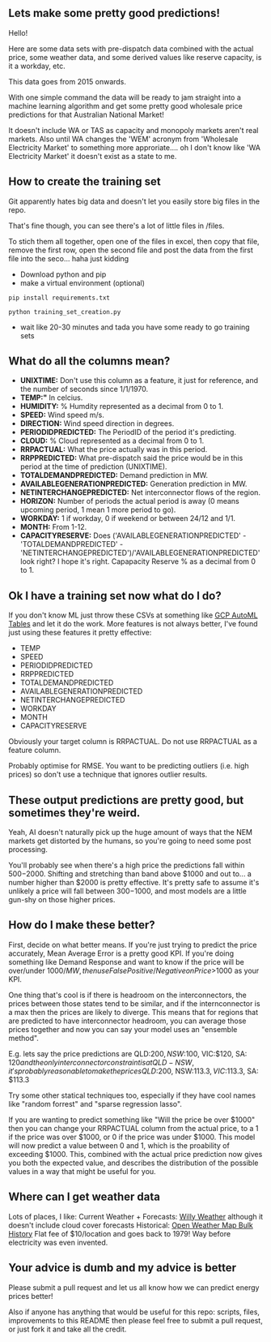 ## Lets make some pretty good predictions!

Hello!

Here are some data sets with pre-dispatch data combined with the actual price, some weather data, and some derived values like reserve capacity, is it a workday, etc.

This data goes from 2015 onwards.

With one simple command the data will be ready to jam straight into a machine learning algorithm and get some pretty good wholesale price predictions for that Australian National Market!

It doesn't include WA or TAS as capacity and monopoly markets aren't real markets. Also until WA changes the 'WEM' acronym from 'Wholesale Electricity Market' to something more approriate.... oh I don't know like 'WA Electricity Market' it doesn't exist as a state to me.

## How to create the training set

Git apparently hates big data and doesn't let you easily store big files in the repo.

That's fine though, you can see there's a lot of little files in /files.

To stich them all together, open one of the files in excel, then copy that file, remove the first row, open the second file and post the data from the first file into the seco... haha just kidding


- Download python and pip 
- make a virtual environment (optional)
```
pip install requirements.txt

python training_set_creation.py
```
* wait like 20-30 minutes and tada you have some ready to go training sets


## What do all the columns mean?
- **UNIXTIME:** Don't use this column as a feature, it just for reference, and the number of seconds since 1/1/1970.
- **TEMP:"** In celcius.
- **HUMIDITY:** % Humdity represented as a decimal from 0 to 1.
- **SPEED:** Wind speed m/s.
- **DIRECTION:** Wind speed direction in degrees.
- **PERIODIDPREDICTED:** The PeriodID of the period it's predicting.
- **CLOUD:** % Cloud represented as a decimal from 0 to 1.
- **RRPACTUAL:** What the price actually was in this period.
- **RRPPREDICTED:** What pre-dispatch said the price would be in this period at the time of prediction (UNIXTIME).
- **TOTALDEMANDPREDICTED:** Demand prediction in MW.
- **AVAILABLEGENERATIONPREDICTED:** Generation prediction in MW.
- **NETINTERCHANGEPREDICTED:** Net interconnector flows of the region.
- **HORIZON:** Number of periods the actual period is away (0 means upcoming period, 1 mean 1 more period to go).
- **WORKDAY:** 1 if workday, 0 if weekend or between 24/12 and 1/1.
- **MONTH:** From 1-12.
- **CAPACITYRESERVE:** Does ('AVAILABLEGENERATIONPREDICTED' - 'TOTALDEMANDPREDICTED' - 'NETINTERCHANGEPREDICTED')/'AVAILABLEGENERATIONPREDICTED' look right? I hope it's right. Capapacity Reserve % as a decimal from 0 to 1.

## Ok I have a training set now what do I do?

If you don't know ML just throw these CSVs at something like [GCP AutoML Tables](https://cloud.google.com/automl-tables) and let it do the work. More features is not always better, I've found just using these features it pretty effective:
- TEMP
- SPEED
- PERIODIDPREDICTED
- RRPPREDICTED
- TOTALDEMANDPREDICTED
- AVAILABLEGENERATIONPREDICTED
- NETINTERCHANGEPREDICTED
- WORKDAY
- MONTH
- CAPACITYRESERVE

Obviously your target column is RRPACTUAL. Do not use RRPACTUAL as a feature column.

Probably optimise for RMSE. You want to be predicting outliers (i.e. high prices) so don't use a technique that ignores outlier results.

## These output predictions are pretty good, but sometimes they're weird.

Yeah, AI doesn't naturally pick up the huge amount of ways that the NEM markets get distorted by the humans, so you're going to need some post processing.

You'll probably see when there's a high price the predictions fall within $500-$2000. Shifting and stretching than band above $1000 and out to... a number higher than $2000 is pretty effective. It's pretty safe to assume it's unlikely a price will fall between $300-$1000, and most models are a little gun-shy on those higher prices.

## How do I make these better?

First, decide on what better means. If you're just trying to predict the price accurately, Mean Average Error is a pretty good KPI. If you're doing something like Demand Response and want to know if the price will be over/under $1000/MW, then use False Positive/Negative on Price >$1000 as your KPI.

One thing that's cool is if there is headroom on the interconnectors, the prices between those states tend to be similar, and if the internconnector is a max then the prices are likely to diverge. This means that for regions that are predicted to have interconnector headroom, you can average those prices together and now you can say your model uses an "ensemble method".

E.g. lets say the price predictions are QLD:$200, NSW:$100, VIC:$120, SA: $120 and the only interconnector constraint is at QLD-NSW, it's probably reasonable to make the prices QLD:$200, NSW:$113.3, VIC:$113.3, SA: $113.3

Try some other statical techniques too, especially if they have cool names like "random forrest" and "sparse regression lasso".

If you are wanting to predict something like "Will the price be over $1000" then you can change your RRPACTUAL column from the actual price, to a 1 if the price was over $1000, or 0 if the price was under $1000. This model will now predict a value between 0 and 1, which is the proability of exceeding $1000. This, combined with the actual price prediction now gives you both the expected value, and describes the distribution of the possible values in a way that might be useful for you.

## Where can I get weather data
Lots of places, I like:
Current Weather + Forecasts: [Willy Weather](https://www.willyweather.com.au/info/api.html) although it doesn't include cloud cover forecasts
Historical: [Open Weather Map Bulk History](https://openweathermap.org/history-bulk) Flat fee of $10/location and goes back to 1979! Way before electricity was even invented.

## Your advice is dumb and my advice is better

Please submit a pull request and let us all know how we can predict energy prices better!

Also if anyone has anything that would be useful for this repo: scripts, files, improvements to this README then please feel free to submit a pull request, or just fork it and take all the credit.




